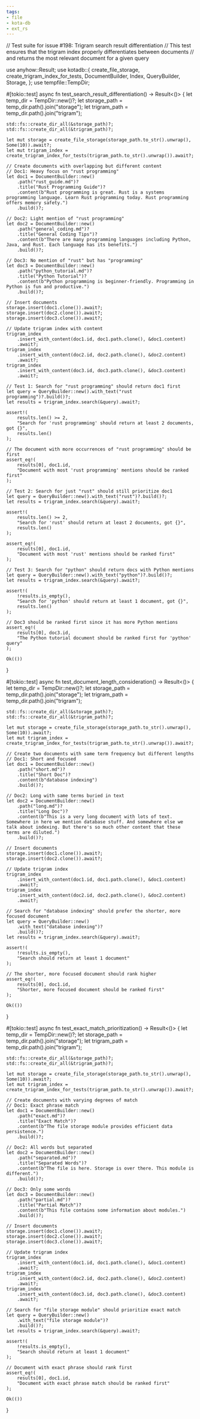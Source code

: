 ```yaml
---
tags:
- file
- kota-db
- ext_rs
---
```

// Test suite for issue #198: Trigram search result differentiation
// This test ensures that the trigram index properly differentiates between documents
// and returns the most relevant document for a given query

use anyhow::Result;
use kotadb::{
    create_file_storage, create_trigram_index_for_tests, DocumentBuilder, Index, QueryBuilder,
    Storage,
};
use tempfile::TempDir;

#[tokio::test]
async fn test_search_result_differentiation() -> Result<()> {
    let temp_dir = TempDir::new()?;
    let storage_path = temp_dir.path().join("storage");
    let trigram_path = temp_dir.path().join("trigram");

    std::fs::create_dir_all(&storage_path)?;
    std::fs::create_dir_all(&trigram_path)?;

    let mut storage = create_file_storage(storage_path.to_str().unwrap(), Some(10)).await?;
    let mut trigram_index = create_trigram_index_for_tests(trigram_path.to_str().unwrap()).await?;

    // Create documents with overlapping but different content
    // Doc1: Heavy focus on "rust programming"
    let doc1 = DocumentBuilder::new()
        .path("rust_guide.md")?
        .title("Rust Programming Guide")?
        .content(b"Rust programming is great. Rust is a systems programming language. Learn Rust programming today. Rust programming offers memory safety.")
        .build()?;

    // Doc2: Light mention of "rust programming"
    let doc2 = DocumentBuilder::new()
        .path("general_coding.md")?
        .title("General Coding Tips")?
        .content(b"There are many programming languages including Python, Java, and Rust. Each language has its benefits.")
        .build()?;

    // Doc3: No mention of "rust" but has "programming"
    let doc3 = DocumentBuilder::new()
        .path("python_tutorial.md")?
        .title("Python Tutorial")?
        .content(b"Python programming is beginner-friendly. Programming in Python is fun and productive.")
        .build()?;

    // Insert documents
    storage.insert(doc1.clone()).await?;
    storage.insert(doc2.clone()).await?;
    storage.insert(doc3.clone()).await?;

    // Update trigram index with content
    trigram_index
        .insert_with_content(doc1.id, doc1.path.clone(), &doc1.content)
        .await?;
    trigram_index
        .insert_with_content(doc2.id, doc2.path.clone(), &doc2.content)
        .await?;
    trigram_index
        .insert_with_content(doc3.id, doc3.path.clone(), &doc3.content)
        .await?;

    // Test 1: Search for "rust programming" should return doc1 first
    let query = QueryBuilder::new().with_text("rust programming")?.build()?;
    let results = trigram_index.search(&query).await?;

    assert!(
        results.len() >= 2,
        "Search for 'rust programming' should return at least 2 documents, got {}",
        results.len()
    );

    // The document with more occurrences of "rust programming" should be first
    assert_eq!(
        results[0], doc1.id,
        "Document with most 'rust programming' mentions should be ranked first"
    );

    // Test 2: Search for just "rust" should still prioritize doc1
    let query = QueryBuilder::new().with_text("rust")?.build()?;
    let results = trigram_index.search(&query).await?;

    assert!(
        results.len() >= 2,
        "Search for 'rust' should return at least 2 documents, got {}",
        results.len()
    );

    assert_eq!(
        results[0], doc1.id,
        "Document with most 'rust' mentions should be ranked first"
    );

    // Test 3: Search for "python" should return docs with Python mentions
    let query = QueryBuilder::new().with_text("python")?.build()?;
    let results = trigram_index.search(&query).await?;

    assert!(
        !results.is_empty(),
        "Search for 'python' should return at least 1 document, got {}",
        results.len()
    );

    // Doc3 should be ranked first since it has more Python mentions
    assert_eq!(
        results[0], doc3.id,
        "The Python tutorial document should be ranked first for 'python' query"
    );

    Ok(())
}

#[tokio::test]
async fn test_document_length_consideration() -> Result<()> {
    let temp_dir = TempDir::new()?;
    let storage_path = temp_dir.path().join("storage");
    let trigram_path = temp_dir.path().join("trigram");

    std::fs::create_dir_all(&storage_path)?;
    std::fs::create_dir_all(&trigram_path)?;

    let mut storage = create_file_storage(storage_path.to_str().unwrap(), Some(10)).await?;
    let mut trigram_index = create_trigram_index_for_tests(trigram_path.to_str().unwrap()).await?;

    // Create two documents with same term frequency but different lengths
    // Doc1: Short and focused
    let doc1 = DocumentBuilder::new()
        .path("short.md")?
        .title("Short Doc")?
        .content(b"database indexing")
        .build()?;

    // Doc2: Long with same terms buried in text
    let doc2 = DocumentBuilder::new()
        .path("long.md")?
        .title("Long Doc")?
        .content(b"This is a very long document with lots of text. Somewhere in here we mention database stuff. And somewhere else we talk about indexing. But there's so much other content that these terms are diluted.")
        .build()?;

    // Insert documents
    storage.insert(doc1.clone()).await?;
    storage.insert(doc2.clone()).await?;

    // Update trigram index
    trigram_index
        .insert_with_content(doc1.id, doc1.path.clone(), &doc1.content)
        .await?;
    trigram_index
        .insert_with_content(doc2.id, doc2.path.clone(), &doc2.content)
        .await?;

    // Search for "database indexing" should prefer the shorter, more focused document
    let query = QueryBuilder::new()
        .with_text("database indexing")?
        .build()?;
    let results = trigram_index.search(&query).await?;

    assert!(
        !results.is_empty(),
        "Search should return at least 1 document"
    );

    // The shorter, more focused document should rank higher
    assert_eq!(
        results[0], doc1.id,
        "Shorter, more focused document should be ranked first"
    );

    Ok(())
}

#[tokio::test]
async fn test_exact_match_prioritization() -> Result<()> {
    let temp_dir = TempDir::new()?;
    let storage_path = temp_dir.path().join("storage");
    let trigram_path = temp_dir.path().join("trigram");

    std::fs::create_dir_all(&storage_path)?;
    std::fs::create_dir_all(&trigram_path)?;

    let mut storage = create_file_storage(storage_path.to_str().unwrap(), Some(10)).await?;
    let mut trigram_index = create_trigram_index_for_tests(trigram_path.to_str().unwrap()).await?;

    // Create documents with varying degrees of match
    // Doc1: Exact phrase match
    let doc1 = DocumentBuilder::new()
        .path("exact.md")?
        .title("Exact Match")?
        .content(b"The file storage module provides efficient data persistence.")
        .build()?;

    // Doc2: All words but separated
    let doc2 = DocumentBuilder::new()
        .path("separated.md")?
        .title("Separated Words")?
        .content(b"The file is here. Storage is over there. This module is different.")
        .build()?;

    // Doc3: Only some words
    let doc3 = DocumentBuilder::new()
        .path("partial.md")?
        .title("Partial Match")?
        .content(b"This file contains some information about modules.")
        .build()?;

    // Insert documents
    storage.insert(doc1.clone()).await?;
    storage.insert(doc2.clone()).await?;
    storage.insert(doc3.clone()).await?;

    // Update trigram index
    trigram_index
        .insert_with_content(doc1.id, doc1.path.clone(), &doc1.content)
        .await?;
    trigram_index
        .insert_with_content(doc2.id, doc2.path.clone(), &doc2.content)
        .await?;
    trigram_index
        .insert_with_content(doc3.id, doc3.path.clone(), &doc3.content)
        .await?;

    // Search for "file storage module" should prioritize exact match
    let query = QueryBuilder::new()
        .with_text("file storage module")?
        .build()?;
    let results = trigram_index.search(&query).await?;

    assert!(
        !results.is_empty(),
        "Search should return at least 1 document"
    );

    // Document with exact phrase should rank first
    assert_eq!(
        results[0], doc1.id,
        "Document with exact phrase match should be ranked first"
    );

    Ok(())
}
